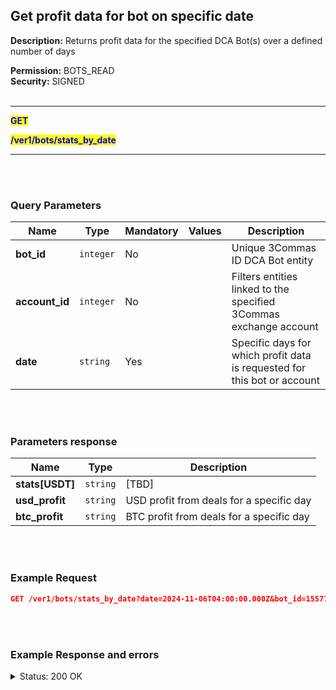## Get profit data for bot on specific date<br>

**Description:** Returns profit data for the specified DCA Bot(s) over a defined number of days<br>

**Permission:** BOTS_READ<br>
**Security:** SIGNED<br>
<br>

----------

<mark style="color:blue"> <strong>GET</strong>

<mark style="color:blue"> <strong>/ver1/bots/stats_by_date</strong>

----------

<br>
<br>

### Query Parameters<br>

| Name | Type |	Mandatory |	Values	| Description|
| ------|------|-----------|-----------------|------------|
| **bot_id**  | `integer`| No |  | Unique 3Commas ID DCA Bot entity |
| **account_id** | `integer` | No |   | Filters entities linked to the specified 3Commas exchange account |
| **date** | `string` | Yes |  | Specific days for which profit data is requested for this bot or account |

<br>
<br>

### Parameters response<br>

| Name | Type | Description |
|----- | ------- | ------------ |
|**stats[USDT]** | `string` | [TBD] |
|**usd_profit** | `string` |  USD profit from deals for a specific day |
|**btc_profit** | `string` |  BTC profit from deals for a specific day  |
<br>
<br>

### Example Request<br>

```json
GET /ver1/bots/stats_by_date?date=2024-11-06T04:00:00.000Z&bot_id=15577628
```
<br>
<br>

### Example Response and errors<br>
<details>
<summary>Status: 200 OK</summary><br>

```json
{
    "stats": {
        "USDT": "7.92064973"
    },
    "usd_profit": "7.92064973",
    "btc_profit": "0.000103814744285414700639614134423823"
}
```
</details>